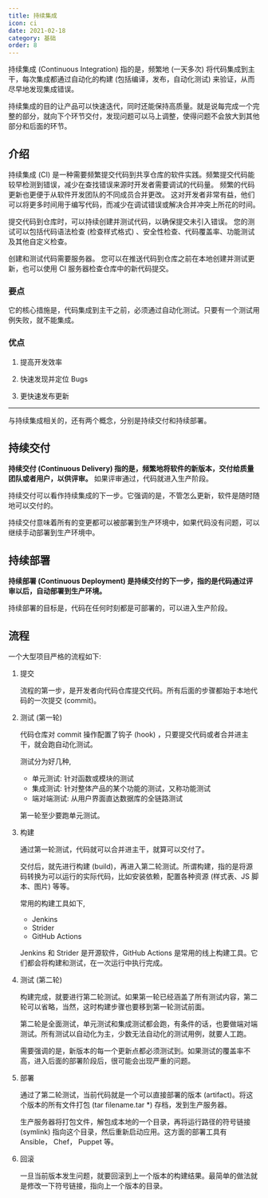 ```yaml
---
title: 持续集成
icon: ci
date: 2021-02-18
category: 基础
order: 8
---
```


持续集成 (Continuous Integration) 指的是，频繁地 (一天多次) 将代码集成到主干，每次集成都通过自动化的构建 (包括编译，发布，自动化测试) 来验证，从而尽早地发现集成错误。

持续集成的目的让产品可以快速迭代，同时还能保持高质量。就是说每完成一个完整的部分，就向下个环节交付，发现问题可以马上调整，使得问题不会放大到其他部分和后面的环节。

<!-- more -->

## 介绍

持续集成 (CI) 是一种需要频繁提交代码到共享仓库的软件实践。频繁提交代码能较早检测到错误，减少在查找错误来源时开发者需要调试的代码量。 频繁的代码更新也更便于从软件开发团队的不同成员合并更改。 这对开发者非常有益，他们可以将更多时间用于编写代码，而减少在调试错误或解决合并冲突上所花的时间。

提交代码到仓库时，可以持续创建并测试代码，以确保提交未引入错误。 您的测试可以包括代码语法检查 (检查样式格式) 、安全性检查、代码覆盖率、功能测试及其他自定义检查。

创建和测试代码需要服务器。 您可以在推送代码到仓库之前在本地创建并测试更新，也可以使用 CI 服务器检查仓库中的新代码提交。

### 要点

它的核心措施是，代码集成到主干之前，必须通过自动化测试。只要有一个测试用例失败，就不能集成。

### 优点

1. 提高开发效率

1. 快速发现并定位 Bugs

1. 更快速发布更新

---

与持续集成相关的，还有两个概念，分别是持续交付和持续部署。

## 持续交付

**持续交付 (Continuous Delivery) 指的是，频繁地将软件的新版本，交付给质量团队或者用户，以供评审。** 如果评审通过，代码就进入生产阶段。

持续交付可以看作持续集成的下一步。它强调的是，不管怎么更新，软件是随时随地可以交付的。

持续交付意味着所有的变更都可以被部署到生产环境中，如果代码没有问题，可以继续手动部署到生产环境中。

## 持续部署

**持续部署 (Continuous Deployment) 是持续交付的下一步，指的是代码通过评审以后，自动部署到生产环境。**

持续部署的目标是，代码在任何时刻都是可部署的，可以进入生产阶段。

## 流程

一个大型项目严格的流程如下:

1. 提交

   流程的第一步，是开发者向代码仓库提交代码。所有后面的步骤都始于本地代码的一次提交 (commit)。

1. 测试 (第一轮)

   代码仓库对 commit 操作配置了钩子 (hook) ，只要提交代码或者合并进主干，就会跑自动化测试。

   测试分为好几种,
   - 单元测试: 针对函数或模块的测试
   - 集成测试: 针对整体产品的某个功能的测试，又称功能测试
   - 端对端测试: 从用户界面直达数据库的全链路测试

   第一轮至少要跑单元测试。

1. 构建

   通过第一轮测试，代码就可以合并进主干，就算可以交付了。

   交付后，就先进行构建 (build)，再进入第二轮测试。所谓构建，指的是将源码转换为可以运行的实际代码，比如安装依赖，配置各种资源 (样式表、JS 脚本、图片) 等等。

   常用的构建工具如下,
   - Jenkins
   - Strider
   - GitHub Actions

   Jenkins 和 Strider 是开源软件，GitHub Actions 是常用的线上构建工具。它们都会将构建和测试，在一次运行中执行完成。

1. 测试 (第二轮)

   构建完成，就要进行第二轮测试。如果第一轮已经涵盖了所有测试内容，第二轮可以省略，当然，这时构建步骤也要移到第一轮测试前面。

   第二轮是全面测试，单元测试和集成测试都会跑，有条件的话，也要做端对端测试。所有测试以自动化为主，少数无法自动化的测试用例，就要人工跑。

   需要强调的是，新版本的每一个更新点都必须测试到。如果测试的覆盖率不高，进入后面的部署阶段后，很可能会出现严重的问题。

1. 部署

   通过了第二轮测试，当前代码就是一个可以直接部署的版本 (artifact)。将这个版本的所有文件打包 (tar filename.tar \*) 存档，发到生产服务器。

   生产服务器将打包文件，解包成本地的一个目录，再将运行路径的符号链接 (symlink) 指向这个目录，然后重新启动应用。这方面的部署工具有 Ansible， Chef， Puppet 等。

1. 回滚

   一旦当前版本发生问题，就要回滚到上一个版本的构建结果。最简单的做法就是修改一下符号链接，指向上一个版本的目录。
